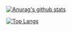 [![Anurag's github stats](https://github-readme-stats.vercel.app/api?username=luis-abeno&show_icons=true&theme=transparent&include_all_commits=true&count_private=true)](https://github.com/anuraghazra/github-readme-stats)

[![Top Langs](https://github-readme-stats.vercel.app/api/top-langs/?username=luis-abeno&count_private=true)](https://github.com/anuraghazra/github-readme-stats)
